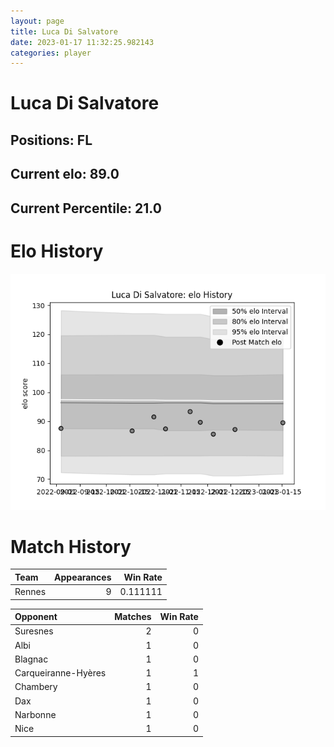 ```yaml
---  
layout: page  
title: Luca Di Salvatore  
date: 2023-01-17 11:32:25.982143  
categories: player  
---
```

# Luca Di Salvatore

## Positions: FL

## Current elo: 89.0

## Current Percentile: 21.0

# Elo History


![elo history](history_LucaDiSalvatore.png)
# Match History


| Team   |   Appearances |   Win Rate |
|:-------|--------------:|-----------:|
| Rennes |             9 |   0.111111 |

| Opponent            |   Matches |   Win Rate |
|:--------------------|----------:|-----------:|
| Suresnes            |         2 |          0 |
| Albi                |         1 |          0 |
| Blagnac             |         1 |          0 |
| Carqueiranne-Hyères |         1 |          1 |
| Chambery            |         1 |          0 |
| Dax                 |         1 |          0 |
| Narbonne            |         1 |          0 |
| Nice                |         1 |          0 |